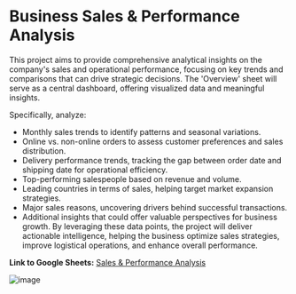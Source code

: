 # Business Sales & Performance Analysis

This project aims to provide comprehensive analytical insights on the company's sales and operational performance, focusing on key trends and comparisons that can drive strategic decisions. The 'Overview' sheet will serve as a central dashboard, offering visualized data and meaningful insights.

Specifically, analyze:
- Monthly sales trends to identify patterns and seasonal variations.
- Online vs. non-online orders to assess customer preferences and sales distribution.
- Delivery performance trends, tracking the gap between order date and shipping date for operational efficiency.
- Top-performing salespeople based on revenue and volume.
- Leading countries in terms of sales, helping target market expansion strategies.
- Major sales reasons, uncovering drivers behind successful transactions.
- Additional insights that could offer valuable perspectives for business growth.
By leveraging these data points, the project will deliver actionable intelligence, helping the business optimize sales strategies, improve logistical operations, and enhance overall performance.

**Link to Google Sheets:** [Sales & Performance Analysis](https://docs.google.com/spreadsheets/d/18tJznePg0lrdk1OfUaUwF4GVFstI7-cxyRcSSb2r8I0/edit?usp=sharing)

![image](https://github.com/user-attachments/assets/79ab34aa-708c-4bc1-ab7c-7a065e4c0000)
